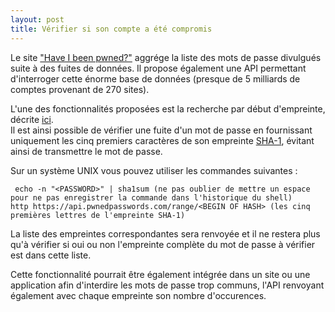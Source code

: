 ```yaml
---
layout: post
title: Vérifier si son compte a été compromis
---
```


Le site ["Have I been pwned?"](https://haveibeenpwned.com) aggrége la liste des mots de passe divulgués suite à des fuites de données.
Il propose également une API permettant d'interroger cette énorme base de données (presque de 5 milliards de comptes provenant de 270 sites).

L'une des fonctionnalités proposées est la recherche par début d'empreinte, décrite [ici](https://haveibeenpwned.com/API/v2#SearchingPwnedPasswordsByRange).  
Il est ainsi possible de vérifier une fuite d'un mot de passe en fournissant uniquement les cinq premiers caractères de son empreinte [SHA-1](https://fr.wikipedia.org/wiki/SHA-1), évitant ainsi de transmettre le mot de passe.

Sur un système UNIX vous pouvez utiliser les commandes suivantes :

     echo -n "<PASSWORD>" | sha1sum (ne pas oublier de mettre un espace pour ne pas enregistrer la commande dans l'historique du shell)
    http https://api.pwnedpasswords.com/range/<BEGIN OF HASH> (les cinq premières lettres de l'empreinte SHA-1)

La liste des empreintes correspondantes sera renvoyée et il ne restera plus qu'à vérifier si oui ou non l'empreinte complète du mot de passe à vérifier est dans cette liste.

Cette fonctionnalité pourrait être également intégrée dans un site ou une application afin d'interdire les mots de passe trop communs, l'API renvoyant également avec chaque empreinte son nombre d'occurences.

